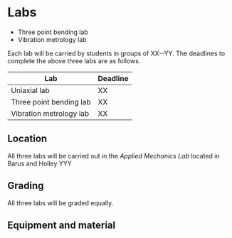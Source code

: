 # Labs

* Three point bending lab
* Vibration metrology lab

Each lab will be carried by students in groups of   XX--YY. The deadlines to complete the above three labs are as follows. 



| Lab                     | Deadline |
|-------------------------|----------|
| Uniaxial lab            |     XX       |
| Three point bending lab |     XX       |
| Vibration metrology lab |     XX       |

<!-- TODO:  Sayaka   need to add the dealines for the above three labs. 


-->

## Location

All three labs will be carried out in the _Applied Mechanics Lab_ located in Barus and Holley YYY <!--SK_TODO: Sayaka add information about the lab-->


## Grading

All three labs will be graded equally. 


## Equipment and material

<!--TODO: Sayaka add information here about what materials the students should bring with them to carry about the labs->




The students need to be trained on how to perform the lab. 
   -  Sep 10, 15, 20. 2-3 pm.
   - Handout: This will have informatio about when the labs are due, 
   - They need to be given materials to do the lab. 
   - Be availabel when the students have question about the lab.
   - Grading the lab report.  